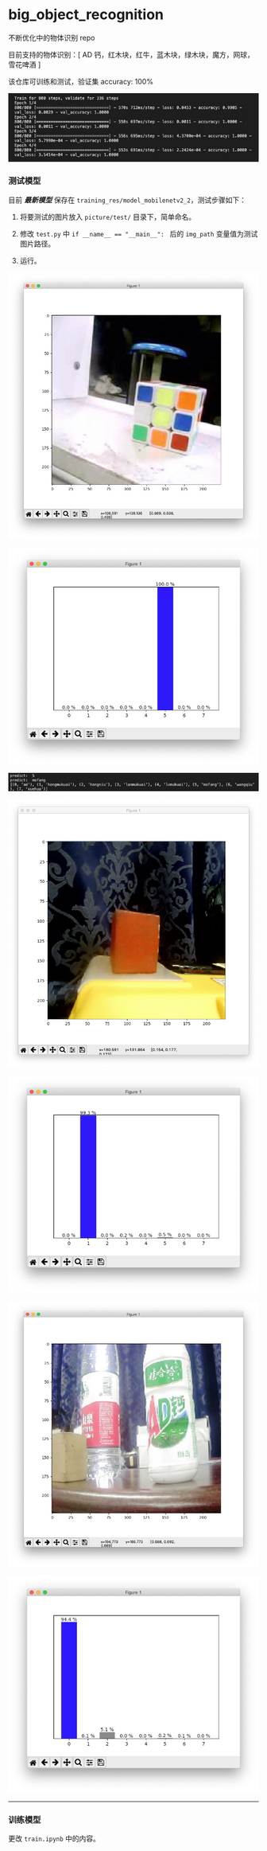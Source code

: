 # big_object_recognition
 
不断优化中的物体识别 repo

目前支持的物体识别：[ AD 钙，红木块，红牛，蓝木块，绿木块，魔方，网球，雪花啤酒 ]

该仓库可训练和测试，验证集 accuracy: 100%

![accuracy](desc/train.jpg)

### 测试模型

目前 ***最新模型*** 保存在 ```training_res/model_mobilenetv2_2```，测试步骤如下：

1. 将要测试的图片放入 ```picture/test/``` 目录下，简单命名。

2. 修改 ```test.py``` 中 ```if __name__ == "__main__": ``` 后的 ```img_path``` 变量值为测试图片路径。

3. 运行。

![mofang](desc/mofang.jpg)

![mofang_pre](desc/mofang_pre.jpg)

![mofang_pre2](desc/mofang_pre2.png)

![hongmukuai](desc/hongmukuai.png)

![hongmukuai_pre](desc/hongmukuai_pre.png)

![ad](desc/ad.jpg)

![ad_pre](desc/ad_pre.jpg)

---

### 训练模型

更改 ```train.ipynb``` 中的内容。

